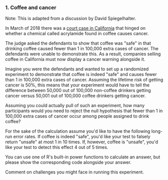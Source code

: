 ### 1. Coffee and cancer

Note: This is adapted from a discussion by David Spiegelhalter.

In March of 2018 there was a [court case in California](https://www.washingtonpost.com/news/to-your-health/wp/2018/03/29/coffee-must-carry-cancer-warning-california-judge-rules/) that hinged on whether a chemical called acrylamide found in coffee causes cancer.

The judge asked the defendants to show that coffee was "safe" in that drinking coffee caused fewer than 1 in 100,000 extra cases of cancer. The defendants were unable to demonstrate this. As a result, companies selling coffee in California must now display a cancer warning alongside it.

Imagine you were the defendants and wanted to set up a randomized experiment to demonstrate that coffee is indeed "safe" and causes fewer than 1 in 100,000 extra cases of cancer. Assuming the lifetime risk of getting cancer is 50%, this means that your experiment would have to tell the difference between 50,000 out of 100,000 non-coffee drinkers getting cancer versus 50,001 out of 100,000 coffee drinkers getting cancer.

Assuming you could actually pull of such an experiment, how many participants would you need to reject the null hypothesis that fewer than 1 in 100,000 extra cases of cancer occur among people assigned to drink coffee? 

For the sake of the calculation assume you'd like to have the following long-run error rates. If coffee is indeed "safe", you'd like your test to falsely return "unsafe" at most 1 in 10 times. If, however, coffee is "unsafe", you'd like your test to detect this effect 4 out of 5 times.

You can use one of R's built-in power functions to calculate an answer, but please show the corresponding code alongside your answer.

Comment on challenges you might face in running this experiment.